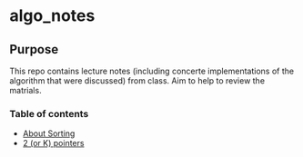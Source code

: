 # algo_notes

## Purpose 
This repo contains lecture notes (including concerte implementations of the algorithm that were discussed) from class. Aim to help to review the matrials.  

### Table of contents  
* [About Sorting](https://github.com/ywang0811/algo_notes/blob/master/sorting.md)
* [2 (or K) pointers]()
